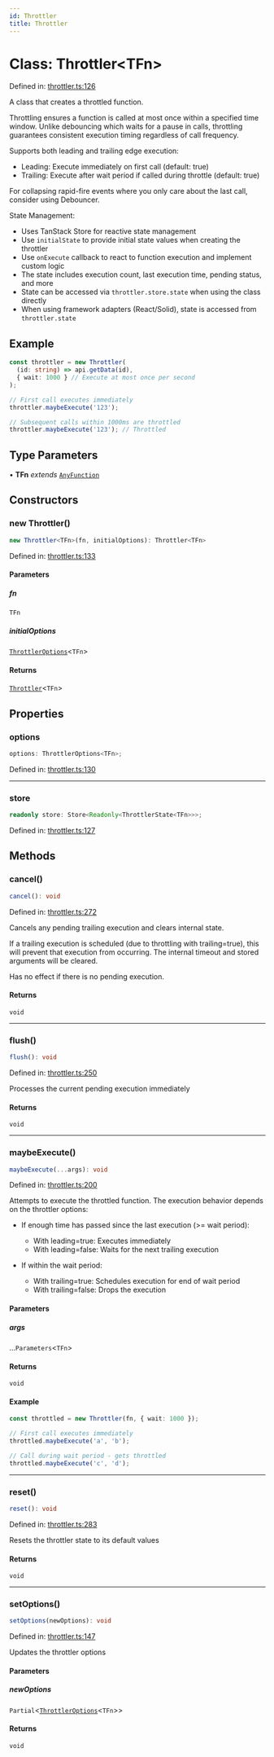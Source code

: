 ```yaml
---
id: Throttler
title: Throttler
---
```


<!-- DO NOT EDIT: this page is autogenerated from the type comments -->

# Class: Throttler\<TFn\>

Defined in: [throttler.ts:126](https://github.com/TanStack/pacer/blob/main/packages/pacer/src/throttler.ts#L126)

A class that creates a throttled function.

Throttling ensures a function is called at most once within a specified time window.
Unlike debouncing which waits for a pause in calls, throttling guarantees consistent
execution timing regardless of call frequency.

Supports both leading and trailing edge execution:
- Leading: Execute immediately on first call (default: true)
- Trailing: Execute after wait period if called during throttle (default: true)

For collapsing rapid-fire events where you only care about the last call, consider using Debouncer.

State Management:
- Uses TanStack Store for reactive state management
- Use `initialState` to provide initial state values when creating the throttler
- Use `onExecute` callback to react to function execution and implement custom logic
- The state includes execution count, last execution time, pending status, and more
- State can be accessed via `throttler.store.state` when using the class directly
- When using framework adapters (React/Solid), state is accessed from `throttler.state`

## Example

```ts
const throttler = new Throttler(
  (id: string) => api.getData(id),
  { wait: 1000 } // Execute at most once per second
);

// First call executes immediately
throttler.maybeExecute('123');

// Subsequent calls within 1000ms are throttled
throttler.maybeExecute('123'); // Throttled
```

## Type Parameters

• **TFn** *extends* [`AnyFunction`](../../type-aliases/anyfunction.md)

## Constructors

### new Throttler()

```ts
new Throttler<TFn>(fn, initialOptions): Throttler<TFn>
```

Defined in: [throttler.ts:133](https://github.com/TanStack/pacer/blob/main/packages/pacer/src/throttler.ts#L133)

#### Parameters

##### fn

`TFn`

##### initialOptions

[`ThrottlerOptions`](../../interfaces/throttleroptions.md)\<`TFn`\>

#### Returns

[`Throttler`](../throttler.md)\<`TFn`\>

## Properties

### options

```ts
options: ThrottlerOptions<TFn>;
```

Defined in: [throttler.ts:130](https://github.com/TanStack/pacer/blob/main/packages/pacer/src/throttler.ts#L130)

***

### store

```ts
readonly store: Store<Readonly<ThrottlerState<TFn>>>;
```

Defined in: [throttler.ts:127](https://github.com/TanStack/pacer/blob/main/packages/pacer/src/throttler.ts#L127)

## Methods

### cancel()

```ts
cancel(): void
```

Defined in: [throttler.ts:272](https://github.com/TanStack/pacer/blob/main/packages/pacer/src/throttler.ts#L272)

Cancels any pending trailing execution and clears internal state.

If a trailing execution is scheduled (due to throttling with trailing=true),
this will prevent that execution from occurring. The internal timeout and
stored arguments will be cleared.

Has no effect if there is no pending execution.

#### Returns

`void`

***

### flush()

```ts
flush(): void
```

Defined in: [throttler.ts:250](https://github.com/TanStack/pacer/blob/main/packages/pacer/src/throttler.ts#L250)

Processes the current pending execution immediately

#### Returns

`void`

***

### maybeExecute()

```ts
maybeExecute(...args): void
```

Defined in: [throttler.ts:200](https://github.com/TanStack/pacer/blob/main/packages/pacer/src/throttler.ts#L200)

Attempts to execute the throttled function. The execution behavior depends on the throttler options:

- If enough time has passed since the last execution (>= wait period):
  - With leading=true: Executes immediately
  - With leading=false: Waits for the next trailing execution

- If within the wait period:
  - With trailing=true: Schedules execution for end of wait period
  - With trailing=false: Drops the execution

#### Parameters

##### args

...`Parameters`\<`TFn`\>

#### Returns

`void`

#### Example

```ts
const throttled = new Throttler(fn, { wait: 1000 });

// First call executes immediately
throttled.maybeExecute('a', 'b');

// Call during wait period - gets throttled
throttled.maybeExecute('c', 'd');
```

***

### reset()

```ts
reset(): void
```

Defined in: [throttler.ts:283](https://github.com/TanStack/pacer/blob/main/packages/pacer/src/throttler.ts#L283)

Resets the throttler state to its default values

#### Returns

`void`

***

### setOptions()

```ts
setOptions(newOptions): void
```

Defined in: [throttler.ts:147](https://github.com/TanStack/pacer/blob/main/packages/pacer/src/throttler.ts#L147)

Updates the throttler options

#### Parameters

##### newOptions

`Partial`\<[`ThrottlerOptions`](../../interfaces/throttleroptions.md)\<`TFn`\>\>

#### Returns

`void`
